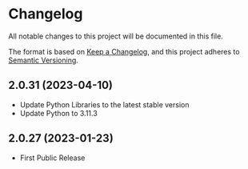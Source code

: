 # Changelog

All notable changes to this project will be documented in this file.

The format is based on [Keep a Changelog](https://keepachangelog.com/en/1.0.0/),
and this project adheres to [Semantic Versioning](https://semver.org/spec/v2.0.0.html).

## 2.0.31 (2023-04-10)

- Update Python Libraries to the latest stable version
- Update Python to 3.11.3

## 2.0.27 (2023-01-23)

- First Public Release
